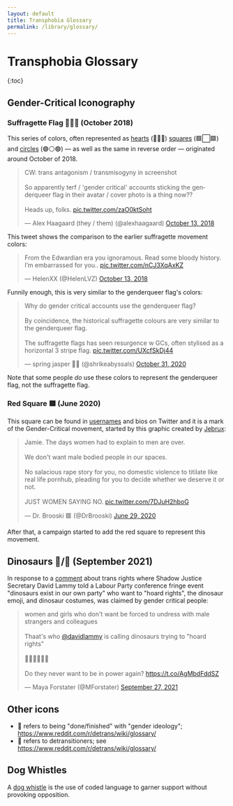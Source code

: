 ```yaml
---
layout: default
title: Transphobia Glossary
permalink: /library/glossary/
---
```


# Transphobia Glossary

{:toc}

## Gender-Critical Iconography

### Suffragette Flag 💜🤍💚 (October 2018)

This series of colors, often represented as [hearts](https://twitter.com/search?q=%F0%9F%92%9C%F0%9F%A4%8D%F0%9F%92%9A&src=typed_query&f=user) (💜🤍💚) [squares](https://twitter.com/search?q=%F0%9F%9F%AA%E2%AC%9C%F0%9F%9F%A9&src=typed_query&f=user) (🟪⬜🟩) and [circles](https://twitter.com/search?q=%F0%9F%9F%A3%E2%9A%AA%F0%9F%9F%A2&src=typed_query&f=user) (🟣⚪🟢) — as well as the same in reverse order — originated around
October of 2018.

<blockquote class="twitter-tweet" data-dnt="true"><p lang="en" dir="ltr">CW: trans antagonism / transmisogyny in screenshot<br><br>So apparently terf / &#39;gender critical&#39; accounts sticking the genderqueer flag in their avatar / cover photo is a thing now??<br><br>Heads up, folks. <a href="https://t.co/zaO0ktSoht">pic.twitter.com/zaO0ktSoht</a></p>&mdash; Alex Haagaard (they / them) (@alexhaagaard) <a href="https://twitter.com/alexhaagaard/status/1051170053843050497?ref_src=twsrc%5Etfw">October 13, 2018</a></blockquote> <script async src="https://platform.twitter.com/widgets.js" charset="utf-8"></script>

This tweet shows the comparison to the earlier suffragette movement colors:

<blockquote class="twitter-tweet" data-dnt="true"><p lang="en" dir="ltr">From the Edwardian era you ignoramous. Read some bloody history. I’m embarrassed for you.. <a href="https://t.co/nCJ3XqAxKZ">pic.twitter.com/nCJ3XqAxKZ</a></p>&mdash; HelenXX (@HelenLVZ) <a href="https://twitter.com/HelenLVZ/status/1051196443069952000?ref_src=twsrc%5Etfw">October 13, 2018</a></blockquote> <script async src="https://platform.twitter.com/widgets.js" charset="utf-8"></script>

Funnily enough, this is very similar to the genderqueer flag's colors:

<blockquote class="twitter-tweet" data-dnt="true"><p lang="en" dir="ltr">Why do gender critical accounts use the genderqueer flag?<br><br>By coincidence, the historical suffragette colours are very similar to the genderqueer flag.<br><br>The suffragette flags has seen resurgence w GCs, often stylised as a horizontal 3 stripe flag. <a href="https://t.co/UXcfSkDj44">pic.twitter.com/UXcfSkDj44</a></p>&mdash; spring jasper 🌱🌼 (@shrikeabyssals) <a href="https://twitter.com/shrikeabyssals/status/1322629078285979650?ref_src=twsrc%5Etfw">October 31, 2020</a></blockquote> <script async src="https://platform.twitter.com/widgets.js" charset="utf-8"></script>

Note that some people *do* use these colors to represent the genderqueer flag, not the suffragette flag.

### Red Square 🟥 (June 2020)

This square can be found in [usernames](https://twitter.com/search?q=%F0%9F%9F%A5&src=typed_query&f=user) and bios on Twitter and it
is a mark of the Gender-Critical movement, started by this graphic created by [Jebrux](https://twitter.com/slomopomo):

<blockquote class="twitter-tweet" data-conversation="none" data-dnt="true"><p lang="en" dir="ltr">Jamie. The days women had to explain to men are over.<br><br>We don&#39;t want male bodied people in our spaces.<br><br>No salacious rape story for you, no domestic violence to titilate like real life pornhub, pleading for you to decide whether we deserve it or not.<br><br>JUST WOMEN SAYING NO. <a href="https://t.co/7DJuH2hboG">pic.twitter.com/7DJuH2hboG</a></p>&mdash; Dr. Brooski 🟥 (@DrBrooski) <a href="https://twitter.com/DrBrooski/status/1277511382141935616?ref_src=twsrc%5Etfw">June 29, 2020</a></blockquote> <script async src="https://platform.twitter.com/widgets.js" charset="utf-8"></script>

After that, a campaign started to add the red square to represent this movement.

## Dinosaurs 🦕/🦖 (September 2021)

In response to a [comment](https://labourlist.org/2021/09/anti-trans-members-are-dinosaurs-who-want-to-hoard-rights-says-lammy/) about trans rights where Shadow Justice Secretary David Lammy told a Labour Party conference fringe event "dinosaurs exist in our own party" who want to "hoard rights", the dinosaur emoji, and dinosaur costumes, was claimed by gender critical people:

<blockquote class="twitter-tweet" data-dnt="true"><p lang="en" dir="ltr">women and girls who don&#39;t want be forced to undress with male strangers and colleagues <br><br>Thaat&#39;s who <a href="https://twitter.com/DavidLammy?ref_src=twsrc%5Etfw">@davidlammy</a> is calling dinosaurs trying to &quot;hoard rights&quot;<br><br>🤦‍♀️🤦‍♀️🤦‍♀️<br><br>Do they never want to be in power again? <a href="https://t.co/AgMbdFddSZ">https://t.co/AgMbdFddSZ</a></p>&mdash; Maya Forstater (@MForstater) <a href="https://twitter.com/MForstater/status/1442542076093247488?ref_src=twsrc%5Etfw">September 27, 2021</a></blockquote> <script async src="https://platform.twitter.com/widgets.js" charset="utf-8"></script>

## Other icons
* 🏁 refers to being "done/finished" with "gender ideology"; https://www.reddit.com/r/detrans/wiki/glossary/
* 🦎 refers to detransitioners; see https://www.reddit.com/r/detrans/wiki/glossary/

## Dog Whistles

A [dog whistle] is the use of coded language to garner support without provoking opposition. 

[dog whistle]: https://en.wikipedia.org/wiki/Dog_whistle_(politics)
